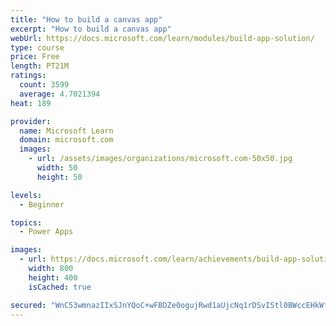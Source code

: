 ```yaml
---
title: "How to build a canvas app"
excerpt: "How to build a canvas app"
webUrl: https://docs.microsoft.com/learn/modules/build-app-solution/
type: course
price: Free
length: PT21M
ratings:
  count: 3599
  average: 4.7021394
heat: 189

provider:
  name: Microsoft Learn
  domain: microsoft.com
  images:
    - url: /assets/images/organizations/microsoft.com-50x50.jpg
      width: 50
      height: 50

levels:
  - Beginner

topics:
  - Power Apps

images:
  - url: https://docs.microsoft.com/learn/achievements/build-app-solution-social.png
    width: 800
    height: 400
    isCached: true

secured: "WnC53wmnazIIxSJnYQoC+wFBDZe0ogujRwd1aUjcNq1rDSvIStl0BWccEHkWfjFgFYjiXkIQhhVmkeRLEFYBk4fH4cWu8ls0o/G3Wua7FL60cc82jKWlNIbLqtx+aUiDd3+9sgOyt26QQ1DRdWCoSaJDMTfKT0W1C3WkPku35d6zCd2vZTPJjhkJU/PbTwsunr12Ft+OAdkO05sKsE+SbXfl/+hS2b3gMspLKDl9dUau1t3DB08i2hda23+656GlwQ/Al9FCWIw2TlxMtlr3ZKyqPDkWncekEk3Ynxvq6uMZxGiwHiSyrEzO8b2kienoe6bNBt7b22WNF3cBFw3WrgQhJieW6CmTAOkN5nTWkjiY8IPytcsZqFZT5RXeY4QP4glxcHqQX/yT6D5zz6yREg==;5VsBeSDYQFBQlKfZW5PyMQ=="
---
```


